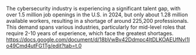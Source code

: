 The cybersecurity industry is experiencing a significant talent gap, with over 1.5 million job openings in the U.S. in 2024, but only about 1.28 million available workers, resulting in a shortage of around 225,200 professionals. This demand spans various industries, particularly for mid-level roles that require 2-10 years of experience, which face the greatest shortages.
https://docs.google.com/document/d/18bVwBv42Ddmpc4ItDLKOAEUfNvl1lo49Cmd4utFG1Tg/edit?tab=t.0
